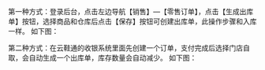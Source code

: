 第一种方式：登录后台，点击左边导航【销售】—【零售订单】，点击【生成出库单】按钮，选择商品和仓库后点击【保存】按钮可创建出库单，此操作步骤和入库一样。 如下图：

第二种方式：在云鞋通的收银系统里面先创建一个订单，支付完成后选择门店自取，会自动生成一个出库单，库存数量会自动减少。 如下图：

